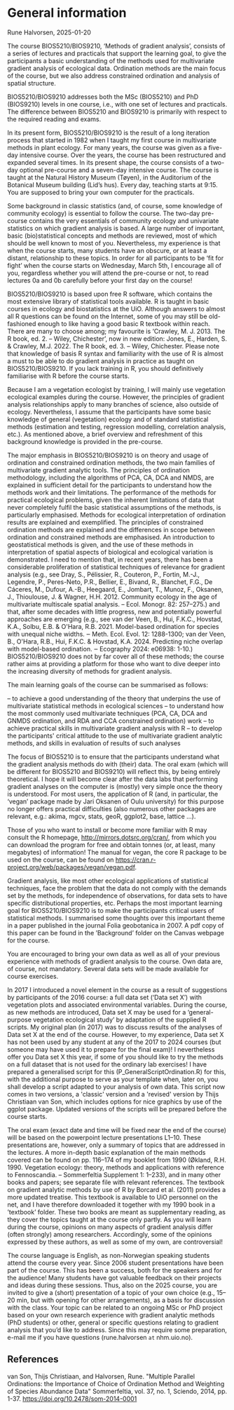 # General information

Rune Halvorsen, 2025-01-20

The course BIOS5210/BIOS9210, ‘Methods of gradient analysis’, consists of a series of lectures and practicals that support the learning goal, to give the participants a basic understanding of the methods used for multivariate gradient analysis of ecological data. Ordination methods are the main focus of the course, but we also address constrained ordination and analysis of spatial structure.

BIOS5210/BIOS9210 addresses both the MSc (BIOS5210) and PhD (BIOS9210) levels in one course, i.e., with one set of lectures and practicals. The difference between BIOS5210 and BIOS9210 is primarily with respect to the required reading and exams.

In its present form, BIOS5210/BIOS9210 is the result of a long iteration process that started in 1982 when I taught my first course in multivariate methods in plant ecology. For many years, the course was given as a five-day intensive course. Over the years, the course has been restructured and expanded several times. In its present shape, the course consists of a two-day optional pre-course and a seven-day intensive course. The course is taught at the Natural History Museum (Tøyen), in the Auditorium of the Botanical Museum building (Lid’s hus). Every day, teaching starts at 9:15. You are supposed to bring your own computer for the practicals.

Some background in classic statistics (and, of course, some knowledge of community ecology) is essential to follow the course. The two-day pre-course contains the very essentials of community ecology and univariate statistics on which gradient analysis is based. A large number of important, basic (bio)statistical concepts and methods are reviewed, most of which should be well known to most of you. Nevertheless, my experience is that when the course starts, many students have an obscure, or at least a distant, relationship to these topics. In order for all participants to be ‘fit for fight’ when the course starts on Wednesday, March 5th, I encourage all of you, regardless whether you will attend the pre-course or not, to read lectures 0a and 0b carefully before your first day on the course! 

BIOS5210/BIOS9210 is based upon free R software, which contains the most extensive library of statistical tools available. R is taught in basic courses in ecology and biostatistics at the UiO. Although answers to almost all R questions can be found on the Internet, some of you may still be old-fashioned enough to like having a good basic R textbook within reach. There are many to choose among; my favourite is ‘Crawley, M. J. 2013. The R book, ed. 2. – Wiley, Chichester’, now in new edition: Jones, E., Harden, S. & Crawley, M.J. 2022. The R book, ed. 3. – Wiley, Chichester. Please note that knowledge of basis R syntax and familiarity with the use of R is almost a must to be able to do gradient analysis in practice as taught on BIOS5210/BIOS9210. If you lack training in R, you should definitively familiarise with R before the course starts. 
 
Because I am a vegetation ecologist by training, I will mainly use vegetation ecological examples during the course. However, the principles of gradient analysis relationships apply to many branches of science, also outside of ecology. Nevertheless, I assume that the participants have some basic knowledge of general (vegetation) ecology and of standard statistical methods (estimation and testing, regression modelling, correlation analysis, etc.). As mentioned above, a brief overview and refreshment of this background knowledge is provided in the pre-course. 

The major emphasis in BIOS5210/BIOS9210 is on theory and usage of ordination and constrained ordination methods, the two main families of multivariate gradient analytic tools. The principles of ordination methodology, including the algorithms of PCA, CA, DCA and NMDS, are explained in sufficient detail for the participants to understand how the methods work and their limitations. The performance of the methods for practical ecological problems, given the inherent limitations of data that never completely fulfil the basic statistical assumptions of the methods, is particularly emphasised. Methods for ecological interpretation of ordination results are explained and exemplified. The principles of constrained ordination methods are explained and the differences in scope between ordination and constrained methods are emphasised. An introduction to geostatistical methods is given, and the use of these methods in interpretation of spatial aspects of biological and ecological variation is demonstrated. I need to mention that, in recent years, there has been a considerable proliferation of statistical techniques of relevance for gradient analysis (e.g., see Dray, S., Pélissier, R., Couteron, P., Fortin, M.-J., Legendre, P., Peres-Neto, P.R., Bellier, E., Bivand, R., Blanchet, F.G., De Cáceres, M., Dufour, A.-B., Heegaard, E., Jombart, T., Munoz, F., Oksanen, J., Thioulouse, J. & Wagner, H.H. 2012. Community ecology in the age of multivariate multiscale spatial analysis. – Ecol. Monogr. 82: 257–275.) and that, after some decades with little progress, new and potentially powerful approaches are emerging (e.g., see van der Veen, B., Hui, F.K.C., Hovstad, K.A., Solbu, E.B. & O'Hara, R.B. 2021. Model-based ordination for species with unequal niche widths. ‒ Meth. Ecol. Evol. 12: 1288-1300; van der Veen, B., O'Hara, R.B., Hui, F.K.C. & Hovstad, K.A. 2024. Predicting niche overlap with model-based ordination. ‒ Ecography 2024: e06938: 1-10.) BIOS5210/BIOS9210 does not by far cover all of these methods; the course rather aims at providing a platform for those who want to dive deeper into the increasing diversity of methods for gradient analysis.

The main learning goals of the course can be summarised as follows:

– to achieve a good understanding of the theory that underpins the use of multivariate statistical methods in ecological sciences
– to understand how the most commonly used multivariate techniques (PCA, CA, DCA and GNMDS ordination, and RDA and CCA constrained ordination) work
– to achieve practical skills in multivariate gradient analysis with R
– to develop the participants' critical attitude to the use of multivariate gradient analytic methods, and skills in evaluation of results of such analyses

The focus of BIOS5210 is to ensure that the participants understand what the gradient analysis methods do with (their) data. The oral exam (which will be different for BIOS5210 and BIOS9210) will reflect this, by being entirely theoretical. I hope it will become clear after the data labs that performing gradient analyses on the computer is (mostly) very simple once the theory is understood. For most users, the application of R (and, in particular, the ‘vegan’ package made by Jari Oksanen of Oulu university) for this purpose no longer offers practical difficulties (also numerous other packages are relevant, e.g.: akima, mgcv, stats, geoR, ggplot2, base, lattice ...).
 
Those of you who want to install or become more familiar with R may consult the R homepage, http://mirrors.dotsrc.org/cran/, from which you can download the program for free and obtain tonnes (or, at least, many megabytes) of information! The manual for vegan, the core R package to be used on the course, can be found on https://cran.r-project.org/web/packages/vegan/vegan.pdf. 

Gradient analysis, like most other ecological applications of statistical techniques, face the problem that the data do not comply with the demands set by the methods, for independence of observations, for data sets to have specific distributional properties, etc. Perhaps the most important learning goal for BIOS5210/BIOS9210 is to make the participants critical users of statistical methods. I summarised some thoughts over this important theme in a paper published in the journal Folia geobotanica in 2007. A pdf copy of this paper can be found in the ’Background’ folder on the Canvas webpage for the course. 

You are encouraged to bring your own data as well as all of your previous experience with methods of gradient analysis to the course. Own data are, of course, not mandatory. Several data sets will be made available for course exercises.

In 2017 I introduced a novel element in the course as a result of suggestions by participants of the 2016 course: a full data set (‘Data set X’) with vegetation plots and associated environmental variables. During the course, as new methods are introduced, Data set X may be used for a ‘general-purpose vegetation ecological study’ by adaptation of the supplied R scripts. My original plan (in 2017) was to discuss results of the analyses of Data set X at the end of the course. However, to my experience, Data set X has not been used by any student at any of the 2017 to 2024 courses (but someone may have used it to prepare for the final exam)! I nevertheless offer you Data set X this year, if some of you should like to try the methods on a full dataset that is not used for the ordinary lab exercises! I have prepared a generalised script for this (P_GeneralScriptOrdination.R) for this, with the additional purpose to serve as your template when, later on, you shall develop a script adapted to your analysis of own data. This script now comes in two versions, a 'classic' version and a 'revised' version by Thijs Christiaan van Son, which includes options for nice graphics by use of the ggplot package. Updated versions of the scripts will be prepared before the course starts.

The oral exam (exact date and time will be fixed near the end of the course) will be based on the powerpoint lecture presentations L1–10. These presentations are, however, only a summary of topics that are addressed in the lectures. A more in-depth basic explanation of the main methods covered can be found on pp. 116–174 of my booklet from 1990 (Økland, R.H. 1990. Vegetation ecology: theory, methods and applications with reference to Fennoscandia. – Sommerfeltia Supplement 1: 1–233), and in many other books and papers; see separate file with relevant references. The textbook on gradient analytic methods by use of R by Borcard et al. (2011) provides a more updated treatise. This textbook is available to UiO personnel on the net, and I have therefore downloaded it together with my 1990 book in a ’textbook’ folder. These two books are meant as supplementary reading, as they cover the topics taught at the course only partly. As you will learn during the course, opinions on many aspects of gradient analysis differ (often strongly) among researchers. Accordingly, some of the opinions expressed by these authors, as well as some of my own, are controversial!

The course language is English, as non-Norwegian speaking students attend the course every year. Since 2006 student presentations have been part of the course. This has been a success, both for the speakers and for the audience! Many students have got valuable feedback on their projects and ideas during these sessions. Thus, also on the 2025 course, you are invited to give a (short) presentation of a topic of your own choice (e.g., 15–20 min, but with opening for other arrangements), as a basis for discussion with the class. Your topic can be related to an ongoing MSc or PhD project based on your own research experience with gradient analytic methods (PhD students) or other, general or specific questions relating to gradient analysis that you’d like to address. Since this may require some preparation, e-mail me if you have questions (rune.halvorsen `at` nhm.uio.no).

## References
van Son, Thijs Christiaan, and Halvorsen, Rune. "Multiple Parallel Ordinations: the Importance of Choice of Ordination Method and Weighting of Species Abundance Data" Sommerfeltia, vol. 37, no. 1, Sciendo, 2014, pp. 1-37. https://doi.org/10.2478/som-2014-0001
